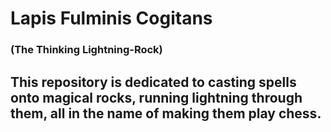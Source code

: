 # Lapis Fulminis Cogitans
### (The Thinking Lightning-Rock)

## This repository is dedicated to casting spells onto magical rocks, running lightning through them, all in the name of making them play chess.
